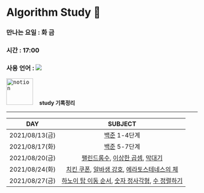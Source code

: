 # Algorithm Study 📖

### 만나는 요일 : 화 금
### 시간 : 17:00
### 사용 언어 : <img src="https://img.shields.io/badge/Python-3766AB?style=square&logo=Python&logoColor=white"/></a>

[<kbd><img width="70" alt="notion" src="https://user-images.githubusercontent.com/50203674/129452677-0a54ea58-17ad-4769-8814-aa6b1f663888.png"></kbd>](https://pastoral-kryptops-7c4.notion.site/algo-study-d8312444e6524cbfa960e7fc0b0f20cb)  **ㅤstudy 기록정리**

---

| DAY | SUBJECT |
| :--: | :--: |
| 2021/08/13(금) | [백준](https://www.acmicpc.net/step) 1-4단계 |
| 2021/08/17(화) | [백준](https://www.acmicpc.net/step) 5-7단계 |
| 2021/08/20(금) | [팰린드롬수](https://www.acmicpc.net/problem/1259), [이상한 곱셈](https://www.acmicpc.net/problem/1225), [막대기](https://www.acmicpc.net/problem/1094)|
| 2021/08/24(화) | [치킨 쿠폰](https://www.acmicpc.net/problem/1673), [알바생 강호](https://www.acmicpc.net/problem/1758), [에라토스테네스의 체](https://www.acmicpc.net/problem/2960)|
| 2021/08/27(금) | [하노이 탑 이동 순서](https://www.acmicpc.net/problem/11729), [숫자 정사각형](https://www.acmicpc.net/problem/1051), [수 정렬하기](https://www.acmicpc.net/problem/2750) |
